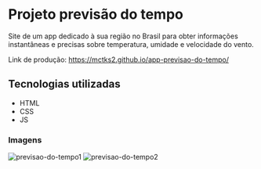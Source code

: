 # Projeto previsão do tempo
Site de um app dedicado à sua região no Brasil para obter informações instantâneas e precisas sobre temperatura, umidade e velocidade do vento.

Link de produção: https://mctks2.github.io/app-previsao-do-tempo/

## Tecnologias utilizadas
- HTML
- CSS
- JS


### Imagens

![previsao-do-tempo1](https://github.com/Mctks2/app-previsao-do-tempo/assets/62295808/87669d21-26c1-4c6d-80c0-1b1ddddb07da) ![previsao-do-tempo2](https://github.com/Mctks2/app-previsao-do-tempo/assets/62295808/61aec8c0-89aa-4019-8bf8-3442d1e2415d)

